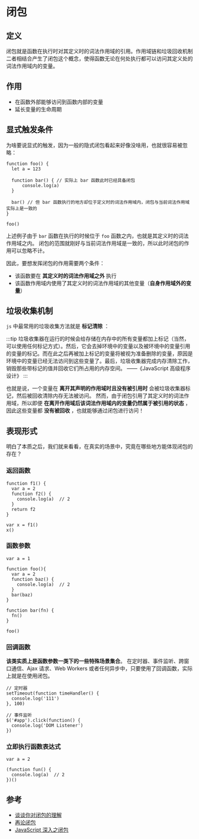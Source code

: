 # 闭包

## 定义

闭包就是函数在执行时对其定义时的词法作用域的引用。作用域链和垃圾回收机制二者相结合产生了闭包这个概念，使得函数无论在何处执行都可以访问其定义处的词法作用域内的变量。

## 作用

- 在函数外部能够访问到函数内部的变量
- 延长变量的生命周期

## 显式触发条件

为啥要说显式的触发，因为一般的隐式闭包看起来好像没啥用，也就很容易被忽略：

```
function foo() {
  let a = 123
  
  function bar() { // 实际上 bar 函数此时已经具备闭包
      console.log(a)
  }
  
  bar() // 但 bar 函数执行的地方却位于定义时的词法作用域内，闭包与当前词法作用域实际上是一致的
}

foo()
```

上述例子由于 `bar` 函数在执行的时候位于 `foo` 函数之内，也就是其定义时的词法作用域之内。
闭包的范围就刚好与当前词法作用域是一致的，所以此时闭包的作用可以忽略不计。

因此，要想发挥闭包的作用需要两个条件：

- 该函数要在 **其定义时的词法作用域之外** 执行
- 该函数作用域内使用了其定义时的词法作用域的其他变量（**自身作用域外的变量**）

## 垃圾收集机制

`js` 中最常用的垃圾收集方法就是 **标记清除** ：

:::tip
垃圾收集器在运行的时候会给存储在内存中的所有变量都加上标记（当然，可以使用任何标记方式）。然后，它会去掉环境中的变量以及被环境中的变量引用的变量的标记。而在此之后再被加上标记的变量将被视为准备删除的变量，原因是环境中的变量已经无法访问到这些变量了。最后，垃圾收集器完成内存清除工作，销毁那些带标记的值并回收它们所占用的内存空间。
——《JavaScript 高级程序设计》
:::

也就是说，一个变量在 **离开其声明的作用域时且没有被引用时** 会被垃圾收集器标记，然后被回收清除内存无法被访问。
然而，由于闭包引用了其定义时的词法作用域，所以即便 **在离开作用域后该词法作用域内的变量仍然属于被引用的状态** ，
因此这些变量都 **没有被回收** ，也就能够通过闭包进行访问！

## 表现形式

明白了本质之后，我们就来看看，在真实的场景中，究竟在哪些地方能体现闭包的存在？

### 返回函数

```
function f1() {
  var a = 2
  function f2() {
    console.log(a)  // 2
  }
  return f2
}

var x = f1()
x() 
```

### 函数参数

  ```
  var a = 1
  
  function foo(){
    var a = 2
    function baz() {
      console.log(a)  // 2
    }
    bar(baz)
  }
  
  function bar(fn) {
    fn()
  }
  
  foo()
  ```

### 回调函数

**该类实质上是函数参数一类下的一些特殊场景集合**。
在定时器、事件监听、跨窗口通信、Ajax 请求、Web Workers 或者任何异步中，只要使用了回调函数，实际上就是在使用闭包。

```
// 定时器
setTimeout(function timeHandler() {
  console.log('111')
}, 100)

// 事件监听
$('#app').click(function() {
  console.log('DOM Listener')
})
```

### 立即执行函数表达式

```
var a = 2

(function fun() {
  console.log(a)  // 2
})()
```

## 参考

- [谈谈你对闭包的理解](https://sanyuan0704.top/blogs/javascript/js-base/004.html)
- [再论闭包](https://note.xiexuefeng.cc/post/js-closure-again/)
- [JavaScript 深入之闭包](https://github.com/mqyqingfeng/Blog/issues/9)

